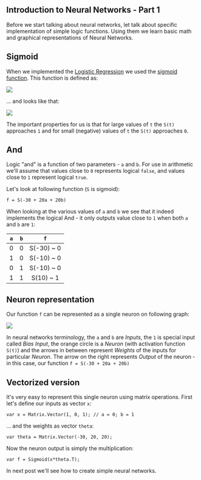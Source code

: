 ## Introduction to Neural Networks - Part 1 

Before we start talking about neural networks, let talk about specific implementation of simple logic functions. Using them we learn basic math and graphical representations of Neural Networks.

## Sigmoid

When we implemented the [Logistic Regression](<http://marcindrobik.pl/Post/LogisticRegression>) we used the [sigmoid function](<https://en.wikipedia.org/wiki/Sigmoid_function>). This function is defined as:

![](https://mandrostorage.blob.core.windows.net/blogfiles/SigmoidFunction.jpg)

... and looks like that:

![](https://mandrostorage.blob.core.windows.net/blogfiles/Stratosphere.MachineLearning.Studio_2016-04-22_21-05-41.png)

The important properties for us is that for large values of `t` the `S(t)` approaches `1` and for small (negative) values of `t` the `S(t)` approaches `0`.


## And

Logic "and" is a function of two parameters - `a` and `b`. For use in arithmetic we'll assume that values close to `0` represents logical `false`, and values close to `1` represent logical `true`.

Let's look at following function (`S` is sigmoid):

    f = S(-30 + 20a + 20b)
    
When looking at the various values of `a` and `b` we see that it indeed implements the logical And - it only outputs value close to `1` when both `a` and `b` are `1`:    
    
| `a` | `b` | `f`    |
|:---:|:---:|:-------:|
| 0 |  0 | S(-30) ~ 0 |
| 1 |  0 | S(-10) ~ 0 |
| 0 |  1 | S(-10) ~ 0 |
| 1 |  1 | S(10) ~ 1  |


## Neuron representation

Our function `f` can be represented as a single neuron on following graph:

![](https://mandrostorage.blob.core.windows.net/blogfiles/NN_And.png)

In neural networks terminology, the `a` and `b` are *Inputs*, the `1` is special input called *Bias Input*, the orange circle is a *Neuron* (with activation function `S(t)`) and the arrows in between represent *Weights* of the inputs for particular *Neuron*. The arrow on the right represents *Output* of the neuron - in this case, our function `f = S(-30 + 20a + 20b)`

## Vectorized version

It's very easy to represent this single neuron using matrix operations. 
First let's define our inputs as vector `x`:

    var x = Matrix.Vector(1, 0, 1); // a = 0; b = 1
    
... and the weights as vector `theta`:    
    
    var theta = Matrix.Vector(-30, 20, 20);
    
Now the neuron output is simply the multiplication:

    var f = Sigmoid(x*theta.T);

In next post we'll see how to create simple neural networks.